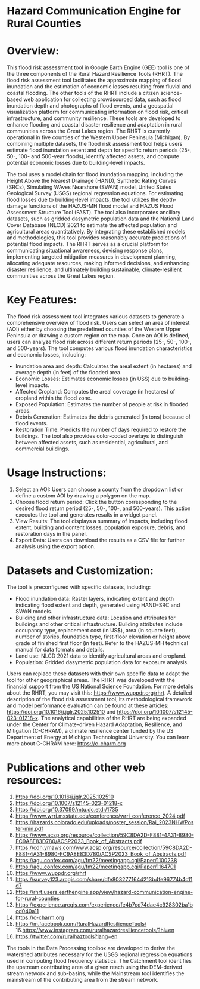 # Hazard Communication Engine for Rural Counties

# Overview:
This flood risk assessment tool in Google Earth Engine (GEE) tool is one of the three components of the Rural Hazard Resilience Tools (RHRT). The flood risk assessment tool facilitates the approximate mapping of flood inundation and the estimation of economic losses resulting from fluvial and coastal flooding. The other tools of the RHRT include a citizen science-based web application for collecting crowdsourced data, such as flood inundation depth and photographs of flood events, and a geospatial visualization platform for communicating information on flood risk, critical infrastructure, and community resilience. These tools are developed to enhance flooding and coastal disaster resilience and adaptation in rural communities across the Great Lakes region. The RHRT is currently operational in five counties of the Western Upper Peninsula (Michigan). By combining multiple datasets, the flood risk assessment tool helps users estimate flood inundation extent and depth for specific return periods (25-, 50-, 100- and 500-year floods), identify affected assets, and compute potential economic losses due to building-level impacts.


The tool uses a model chain for flood inundation mapping, including the Height Above the Nearest Drainage (HAND), Synthetic Rating Curves (SRCs), Simulating WAves Nearshore (SWAN) model, United States Geological Survey (USGS) regional regression equations. For estimating flood losses due to building-level impacts, the tool utilizes the depth-damage functions of the HAZUS-MH flood model and HAZUS Flood Assessment Structure Tool (FAST). The tool also incorporates ancillary datasets, such as gridded dasymetric population data and the National Land Cover Database (NLCD) 2021 to estimate the affected population and agricultural areas quantitatively. By integrating these established models and methodologies, this tool provides reasonably accurate predictions of potential flood impacts. The RHRT serves as a crucial platform for communicating situational awareness, devising response plans, implementing targeted mitigation measures in development planning, allocating adequate resources, making informed decisions, and enhancing disaster resilience, and ultimately building sustainable, climate-resilient communities across the Great Lakes region.


# Key Features: 
The flood risk assessment tool integrates various datasets to generate a comprehensive overview of flood risk. Users can select an area of interest (AOI) either by choosing the predefined counties of the Western Upper Peninsula or drawing a custom region on the map. Once an AOI is defined, users can analyze flood risk across different return periods (25-, 50-, 100-, and 500-years). The tool computes various flood inundation characteristics and economic losses, including:
  - Inundation area and depth: Calculates the areal extent (in hectares) and average depth (in feet) of the flooded area.
  - Economic Losses: Estimates economic losses (in US$) due to building-level impacts.
  - Affected Cropland: Computes the areal coverage (in hectares) of cropland within the flood zone.
  - Exposed Population: Estimates the number of people at risk in flooded areas.
  - Debris Generation: Estimates the debris generated (in tons) because of flood events.
  - Restoration Time: Predicts the number of days required to restore the buildings.
The tool also provides color-coded overlays to distinguish between affected assets, such as residential, agricultural, and commercial buildings.


# Usage Instructions:
  1. Select an AOI: Users can choose a county from the dropdown list or define a custom AOI by drawing a polygon on the map.
  2. Choose flood return period: Click the button corresponding to the desired flood return period (25-, 50-, 100-, and 500-years). This action executes the tool and generates results in a widget panel.
  3. View Results: The tool displays a summary of impacts, including flood extent, building and content losses, population exposure, debris, and restoration days in the panel.
  4. Export Data: Users can download the results as a CSV file for further analysis using the export option.

# Datasets and Customization:
The tool is preconfigured with specific datasets, including:
  - Flood inundation data: Raster layers, indicating extent and depth indicating flood extent and depth, generated using HAND-SRC and SWAN models.
  - Building and other infrastructure data: Location and attributes for buildings and other critical infrastructure. Building attributes include occupancy type, replacement cost (in US$), area (in square feet), number of stories, foundation type, first-floor elevation       or height above grade of finished first floor (in feet). Refer to the HAZUS-MH technical manual for data formats and details.
  - Land use: NLCD 2021 data to identify agricultural areas and cropland.
  - Population: Gridded dasymetric population data for exposure analysis.


Users can replace these datasets with their own specific data to adapt the tool for other geographical areas. 
The RHRT was developed with the financial support from the US National Science Foundation. For more details about the RHRT, you may visit this: https://www.wuppdr.org/rhrt. A detailed description of the flood risk assessment tool, its methodological framework and model performance evaluation can be found at these articles: https://doi.org/10.1016/j.jglr.2025.102510 and https://doi.org/10.1007/s12145-023-01218-x. The analytical capabilities of the RHRT are being expanded under the Center for Climate-driven Hazard Adaptation, Resilience, and Mitigation (C-CHRAM), a climate resilience center funded by the US Department of Energy at Michigan Technological University. You can learn more about C-CHRAM here: https://c-charm.org

# Publications and other web resources:

  1. https://doi.org/10.1016/j.jglr.2025.102510
  2. https://doi.org/10.1007/s12145-023-01218-x
  3. https://doi.org/10.37099/mtu.dc.etdr/1735
  4. https://www.wrri.msstate.edu/conference/wrri_conference_2024.pdf
  5. https://hazards.colorado.edu/uploads/poster_session/Rai_2023NHWPoster-min.pdf
  6. https://www.acsp.org/resource/collection/59C8DA2D-F881-4A31-8980-FC9A8E83D780/ACSP2023_Book_of_Abstracts.pdf
  7. https://cdn.ymaws.com/www.acsp.org/resource/collection/59C8DA2D-F881-4A31-8980-FC9A8E83D780/ACSP2023_Book_of_Abstracts.pdf
  8. https://agu.confex.com/agu/fm22/meetingapp.cgi/Paper/1100238
  9. https://agu.confex.com/agu/fm22/meetingapp.cgi/Paper/1164701
  10. https://www.wuppdr.org/rhrt
  11. https://survey123.arcgis.com/share/dfe8032771644213b4fe96774b4c11d7
  12. https://rhrt.users.earthengine.app/view/hazard-communication-engine-for-rural-counties
  13. https://experience.arcgis.com/experience/fe4b7cd74dae4c928302ba1bcd040a11
  14. https://c-charm.org
  15. https://m.facebook.com/RuralHazardResilienceTools/
  16.https://www.instagram.com/ruralhazardresiliencetools/?hl=en
  17. https://twitter.com/ruralhaztools?lang=en

The tools in the Data Processing toolbox are developed to derive the watershed attributes necessary for the USGS regional regression equations used in computing flood frequency statistics. The Catchment tool identifies the upstream contributing area of a given reach using the DEM-derived stream network and sub-basins, while the Mainstream tool identifies the mainstream of the contributing area from the stream network.







